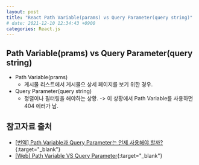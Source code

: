```yaml
---
layout: post
title: "React Path Variable(params) vs Query Parameter(query string)"
# date: 2021-12-10 12:34:43 +0900
categories: React.js
---
```


## Path Variable(prams) vs Query Parameter(query string)

- Path Variable(prams)
  - 게시물 리스트에서 게시물으 상세 페이지를 보기 위한 경우.
- Query Parameter(query string)
  - 정렬이나 필터링을 해야하는 상황. -> 이 상황에서 Path Variable를 사용하면 404 에러가 남.

## 참고자료 출처

- [[번역] Path Variable과 Query Parameter는 언제 사용해야 할까?](https://ryan-han.com/post/translated/pathvariable_queryparam/){:target="\_blank"}
- [[Web] Path Variable VS Query Parameter](https://ssungkang.tistory.com/entry/Web-Path-Variable-VS-Query-Parameter){:target="\_blank"}
